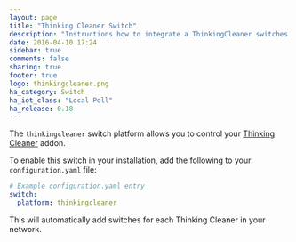 ```yaml
---
layout: page
title: "Thinking Cleaner Switch"
description: "Instructions how to integrate a ThinkingCleaner switches within Home Assistant."
date: 2016-04-10 17:24
sidebar: true
comments: false
sharing: true
footer: true
logo: thinkingcleaner.png
ha_category: Switch
ha_iot_class: "Local Poll"
ha_release: 0.18
---
```


The `thinkingcleaner` switch platform allows you to control your [Thinking Cleaner](http://www.thinkingcleaner.com) addon.

To enable this switch in your installation, add the following to your `configuration.yaml` file:

```yaml
# Example configuration.yaml entry
switch:
  platform: thinkingcleaner
```

This will automatically add switches for each Thinking Cleaner in your network.
